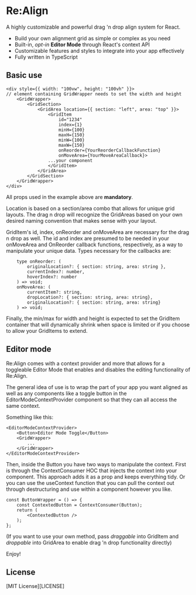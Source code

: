# Re:Align

A highly customizable and powerful drag 'n drop align system for React.

- Build your own alignment grid as simple or complex as you need
- Built-in, *opt-in* **Editor Mode** through React's context API
- Customizable features and styles to integrate into your app effectively
- Fully written in TypeScript

## Basic use
```tsx
<div style={{ width: "100vw", height: "100vh" }}> 
// element containing GridWrapper needs to set the width and height
    <GridWrapper>
        <GridSection>
            <GridArea location={{ section: "left", area: "top" }}>
                <GridItem
                    id="1234"
                    index={1}
                    minH={100}
                    maxH={150}
                    minW={100}
                    maxW={150}
                    onReorder={YourReorderCallbackFunction}
                    onMoveArea={YourMoveAreaCallback}>
                ...your component
                </GridItem>
            </GridArea>
        </GridSection>
    </GridWrapper>
</div>
```
All props used in the example above are **mandatory**. 

Location is based on a section/area combo that allows for unique grid layouts. The drag n drop will recognize the GridAreas based on your own desired naming convention that makes sense with your layout.

GridItem's id, index, onReorder and onMoveArea are necessary for the drag n drop as well. The id and index are presumed to be needed in your onMoveArea and OnReorder callback functions, respectively, as a way to manipulate your unique data. Types necessary for the callbacks are:

```tsx
    type onReorder: (
        originalLocation?: { section: string, area: string },
        currentIndex?: number,
        hoverIndex?: number
    ) => void;
    onMoveArea: (
        currentItem?: string,
        dropLocation?: { section: string, area: string},
        originalLocation?: { section: string, area: string}
    ) => void;
```

Finally, the min/max for width and height is expected to set the GridItem container that will dynamically shrink when space is limited or if you choose to allow your GridItems to extend.

## Editor mode
Re:Align comes with a context provider and more that allows for a toggleable Editor Mode that enables and disables the editing functionality of Re:Align. 

The general idea of use is to wrap the part of your app you want aligned as well as any components like a toggle button in the EditorModeContextProvider component so that they can all access the same context.

Something like this:
```tsx
<EditorModeContextProvider>
    <Button>Editor Mode Toggle</Button>
    <GridWrapper>
        ...
    </GridWrapper>
</EditorModeContextProvider>
```
Then, inside the Button you have two ways to manipulate the context. First is through the ContextConsumer HOC that injects the context into your component. This approach adds it as a prop and keeps everything tidy. Or you can use the useContext function that you can pull the context out through destructuring and use within a component however you like.

```tsx
const ButtonWrapper = () => {
    const ContextedButton = ContextConsumer(Button);
    return (
        <ContextedButton />
    );
};
```
(If you want to use your own method, pass *draggable* into GridItem and *droppable* into GridArea to enable drag 'n drop functionality directly)

Enjoy!

## License

[MIT License][LICENSE]